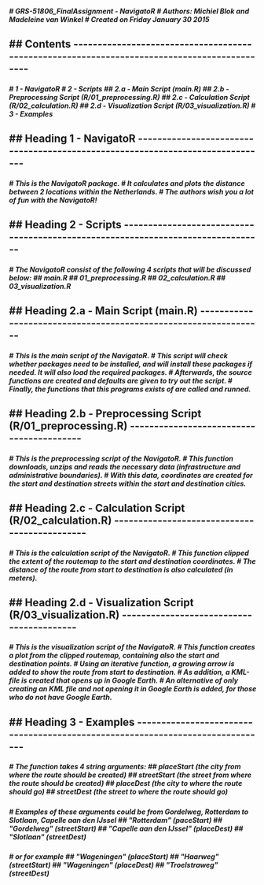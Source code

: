 <h5>
  # GRS-51806_FinalAssignment - NavigatoR
  # Authors: Michiel Blok and Madeleine van Winkel
  # Created on Friday January 30 2015
</h5>

<h2>
  ## Contents --------------------------------------------------------------------------------------------
</h2>

<h5>
  # 1 - NavigatoR
  # 2 - Scripts
  ## 2.a - Main Script (main.R)
  ## 2.b - Preprocessing Script (R/01_preprocessing.R)
  ## 2.c - Calculation Script (R/02_calculation.R)
  ## 2.d - Visualization Script (R/03_visualization.R)
  # 3 - Examples
</h5>

<h2>
  ## Heading 1 - NavigatoR ------------------------------------------------------------------------------
</h2>

<h5>
  # This is the NavigatoR package.
  # It calculates and plots the distance between 2 locations within the Netherlands.
  # The authors wish you a lot of fun with the NavigatoR!
</h5>

<h2>
  ## Heading 2 - Scripts --------------------------------------------------------------------------------
</h2>

<h5>
  # The NavigatoR consist of the following 4 scripts that will be discussed below:
  ## main.R
  ## 01_preprocessing.R
  ## 02_calculation.R
  ## 03_visualization.R
</h5>

<h2>
  ## Heading 2.a - Main Script (main.R) ----------------------------------------------------------------
</h2>

<h5>
  # This is the main script of the NavigatoR. 
  # This script will check whether packages need to be installed, and will install these packages if needed. It will also load the required packages.
  # Afterwards, the source functions are created and defaults are given to try out the script.
  # Finally, the functions that this programs exists of are called and runned.
</h5>

<h2>
  ## Heading 2.b - Preprocessing Script (R/01_preprocessing.R) -----------------------------------------
</h2>

<h5>
  # This is the preprocessing script of the NavigatoR.
  # This function downloads, unzips and reads the necessary data (infrastructure and administrative boundaries).
  # With this data, coordinates are created for the start and destination streets within the start and destination cities.
</h5>

<h2>
  ## Heading 2.c - Calculation Script (R/02_calculation.R) ---------------------------------------------
</h2>

<h5>
  # This is the calculation script of the NavigatoR.
  # This function clipped the extent of the routemap to the start and destination coordinates.
  # The distance of the route from start to destination is also calculated (in meters).
</h5>

<h2>
  ## Heading 2.d - Visualization Script (R/03_visualization.R) -----------------------------------------
</h2>

<h5>
  # This is the visualization script of the NavigatoR.
  # This function creates a plot from the clipped routemap, containing also the start and destination points.
  # Using an iterative function, a growing arrow is added to show the route from start to destination.
  # As addition, a KML-file is created that opens up in Google Earth.
  # An alternative of only creating an KML file and not opening it in Google Earth is added, for those who do not have Google Earth.
</h5>

<h2>
  ## Heading 3 - Examples ------------------------------------------------------------------------------
</h2>

<h5>
  # The function takes 4 string arguments:
  ## placeStart (the city from where the route should be created)
  ## streetStart (the street from where the route should be created)
  ## placeDest (the city to where the route should go)
  ## streetDest (the street to where the route should go)
</h5>

<h5>
  # Examples of these arguments could be from Gordelweg, Rotterdam to Slotlaan, Capelle aan den IJssel
  ## "Rotterdam" (paceStart)
  ## "Gordelweg" (streetStart)
  ## "Capelle aan den IJssel" (placeDest)
  ## "Slotlaan" (streetDest)
</h5>

<h5>
  # or for example
  ## "Wageningen" (placeStart)
  ## "Haarweg" (streetStart)
  ## "Wageningen" (placeDest)
  ## "Troelstraweg" (streetDest)
</h5>

